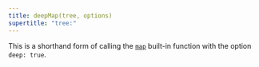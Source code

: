 ```yaml
---
title: deepMap(tree, options)
supertitle: "tree:"
---
```


This is a shorthand form of calling the [`map`](map.html) built-in function with the option `deep: true`.

